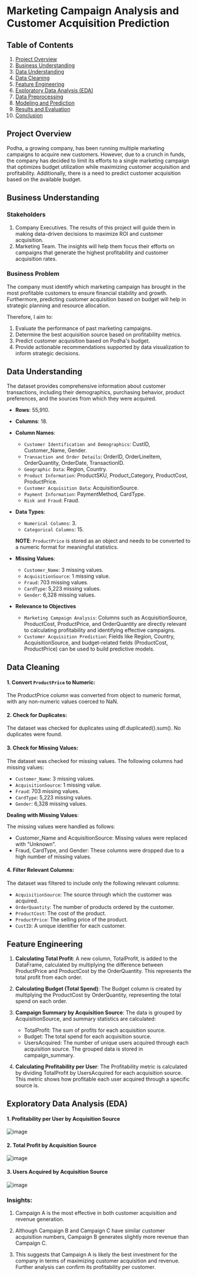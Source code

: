 # Marketing Campaign Analysis and Customer Acquisition Prediction

## Table of Contents
1. [Project Overview](#project-overview)
2. [Business Understanding](#business-understanding)
3. [Data Understanding](#data-understanding)
4. [Data Cleaning](#data-cleaning)
5. [Feature Engineering](#feature-engineering)
6. [Exploratory Data Analysis (EDA)](#exploratory-data-analysis-eda)
7. [Data Preprocessing](data-preprocessing)
8. [Modeling and Prediction](#modeling-and-prediction)
9. [Results and Evaluation](#results-and-evaluation)
10. [Conclusion](#conclusion)

## Project Overview
Podha, a growing company, has been running multiple marketing campaigns to acquire new customers. However, due to a crunch in funds, the company has decided to limit its efforts to a single marketing campaign that optimizes budget utilization while maximizing customer acquisition and profitability. Additionally, there is a need to predict customer acquisition based on the available budget.

## Business Understanding
### Stakeholders
1. Company Executives. The results of this project will guide them in making data-driven decisions to maximize ROI and customer acquisition.
2. Marketing Team. The insights will help them focus their efforts on campaigns that generate the highest profitability and customer acquisition rates.

### Business Problem
The company must identify which marketing campaign has brought in the most profitable customers to ensure financial stability and growth. Furthermore, predicting customer acquisition based on budget will help in strategic planning and resource allocation.

Therefore, I aim to:
1. Evaluate the performance of past marketing campaigns.
2. Determine the best acquisition source based on profitability metrics.
3. Predict customer acquisition based on Podha's budget.
4. Provide actionable recommendations supported by data visualization to inform strategic decisions.

## Data Understanding
The dataset provides comprehensive information about customer transactions, including their demographics, purchasing behavior, product preferences, and the sources from which they were acquired.
- **Rows**: 55,910.
- **Columns**: 18.
- **Column Names**: 
     - `Customer Identification and Demographics`: CustID, Customer_Name, Gender.
     - `Transaction and Order Details`: OrderID, OrderLineItem, OrderQuantity, OrderDate, TransactionID.
     - `Geographic Data`: Region, Country.
     - `Product Information`: ProductSKU, Product_Category, ProductCost, ProductPrice.
     - `Customer Acquisition Data`: AcquisitionSource.
     - `Payment Information`: PaymentMethod, CardType.
     - `Risk and Fraud`: Fraud.
- **Data Types**:
     - `Numerical Columns`: 3.
     - `Categorical Columns`: 15.

     **NOTE**: `ProductPrice` is stored as an object and needs to be converted to a numeric format for meaningful statistics.
- **Missing Values**:
     - `Customer_Name`: 3 missing values.
     - `AcquisitionSource`: 1 missing value.
     - `Fraud`: 703 missing values.
     - `CardType`: 5,223 missing values.
     - `Gender`: 6,328 missing values.
- **Relevance to Objectives**
     - `Marketing Campaign Analysis`: Columns such as AcquisitionSource, ProductCost, ProductPrice, and OrderQuantity are directly relevant to calculating profitability and identifying effective campaigns.
     - `Customer Acquisition Prediction`: Fields like Region, Country, AcquisitionSource, and budget-related fields (ProductCost, ProductPrice) can be used to build predictive models.

## Data Cleaning
#### 1. Convert `ProductPrice` to Numeric:
The ProductPrice column was converted from object to numeric format, with any non-numeric values coerced to NaN.

#### 2. Check for Duplicates:
The dataset was checked for duplicates using df.duplicated().sum(). No duplicates were found.

#### 3. Check for Missing Values:
The dataset was checked for missing values. The following columns had missing values:
- `Customer_Name`: 3 missing values.
- `AcquisitionSource`: 1 missing value.
- `Fraud`: 703 missing values.
- `CardType`: 5,223 missing values.
- `Gender`: 6,328 missing values.

**Dealing with Missing Values**:

The missing values were handled as follows:
- Customer_Name and AcquisitionSource: Missing values were replaced with "Unknown".
- Fraud, CardType, and Gender: These columns were dropped due to a high number of missing values.

#### 4. Filter Relevant Columns:
The dataset was filtered to include only the following relevant columns:
- `AcquisitionSource`: The source through which the customer was acquired.
- `OrderQuantity`: The number of products ordered by the customer.
- `ProductCost`: The cost of the product.
- `ProductPrice`: The selling price of the product.
- `CustID`: A unique identifier for each customer.

## Feature Engineering
1. **Calculating Total Profit**:
A new column, TotalProfit, is added to the DataFrame, calculated by multiplying the difference between ProductPrice and ProductCost by the OrderQuantity. This represents the total profit from each order.
2. **Calculating Budget (Total Spend)**:
The Budget column is created by multiplying the ProductCost by OrderQuantity, representing the total spend on each order.
3. **Campaign Summary by Acquisition Source**:
The data is grouped by AcquisitionSource, and summary statistics are calculated:

   - TotalProfit: The sum of profits for each acquisition source.
   - Budget: The total spend for each acquisition source.
   - UsersAcquired: The number of unique users acquired through each acquisition source. The grouped data is stored in campaign_summary.

4. **Calculating Profitability per User**:
The Profitability metric is calculated by dividing TotalProfit by UsersAcquired for each acquisition source. This metric shows how profitable each user acquired through a specific source is.

## Exploratory Data Analysis (EDA)
#### 1. Profitability per User by Acquisition Source
![image](https://github.com/user-attachments/assets/85930056-505d-4cb8-b46a-35b895130ddc)

#### 2. Total Profit by Acquisition Source
![image](https://github.com/user-attachments/assets/4e8c082e-2f25-4a7e-abb7-b2a57f674fad)

#### 3. Users Acquired by Acquisition Source
![image](https://github.com/user-attachments/assets/2a013a1a-a07a-46b3-ac4d-1ff57e6e6a01)

### Insights:
1. Campaign A is the most effective in both customer acquisition and revenue generation.

2. Although Campaign B and Campaign C have similar customer acquisition numbers, Campaign B generates slightly more revenue than Campaign C.

3. This suggests that Campaign A is likely the best investment for the company in terms of maximizing customer acquisition and revenue. Further analysis can confirm its profitability per customer.
